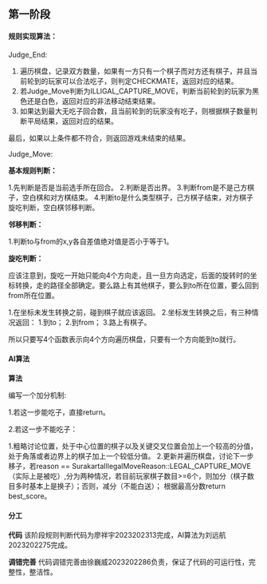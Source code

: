 ## 第一阶段
#### 规则实现算法：
Judge_End:

1. 遍历棋盘，记录双方数量，如果有一方只有一个棋子而对方还有棋子，并且当前轮到的玩家可以合法吃子，则判定CHECKMATE，返回对应的结果。
2. 若Judge_Move判断为ILLIGAL_CAPTURE_MOVE，判断当前轮到的玩家为黑色还是白色，返回对应的非法移动结束结果。
3. 如果达到最大无吃子回合数，且当前轮到的玩家没有吃子，则根据棋子数量判断平局结果，返回对应的结果。

最后，如果以上条件都不符合，则返回游戏未结束的结果。

Judge_Move:

**基本规则判断：**

1.先判断是否是当前选手所在回合。
2.判断是否出界。
3.判断from是不是己方棋子，空白棋和对方棋结束。
4.判断to是什么类型棋子，己方棋子结束，对方棋子旋吃判断，空白棋邻移判断。

**邻移判断：**

1.判断to与from的x,y各自差值绝对值是否小于等于1。

**旋吃判断：** 

应该注意到，旋吃一开始只能向4个方向走，且一旦方向选定，后面的旋转时的坐标转换，走的路径全部确定。要么路上有其他棋子，要么到to所在位置，要么回到from所在位置。

1.在坐标未发生转换之前，碰到棋子就应该返回。
2.坐标发生转换之后，有三种情况返回：
1.到to；
2.到from；
3.路上有棋子。

所以只要写4个函数表示向4个方向遍历棋盘，只要有一个方向能到to就行。



#### AI算法

**算法** 

编写一个加分机制:

1.若这一步能吃子，直接return。

2.若这一步不能吃子：

1.粗略讨论位置，处于中心位置的棋子以及关键交叉位置会加上一个较高的分值，处于角落或者边界上的棋子加上一个较低分值。
2.更新并遍历棋盘，讨论下一步移子，若reason == SurakartaIllegalMoveReason::LEGAL_CAPTURE_MOVE（实际上是被吃）,分为两种情况，若目前玩家棋子数目>=6个，则加分（棋子数目多时基本上是换子）；否则，减分（不能白送）；
根据最高分数return best_score。              


#### 分工

**代码** 
该阶段规则判断代码为廖祥宇2023202313完成，AI算法为刘远航2023202275完成。

**调错完善** 
代码调错完善由徐巍威2023202286负责，保证了代码的可运行性，完整性，整洁性。


